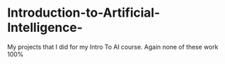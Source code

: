 # Introduction-to-Artificial-Intelligence-
My projects that I did for my Intro To AI course. Again none of these work 100%
